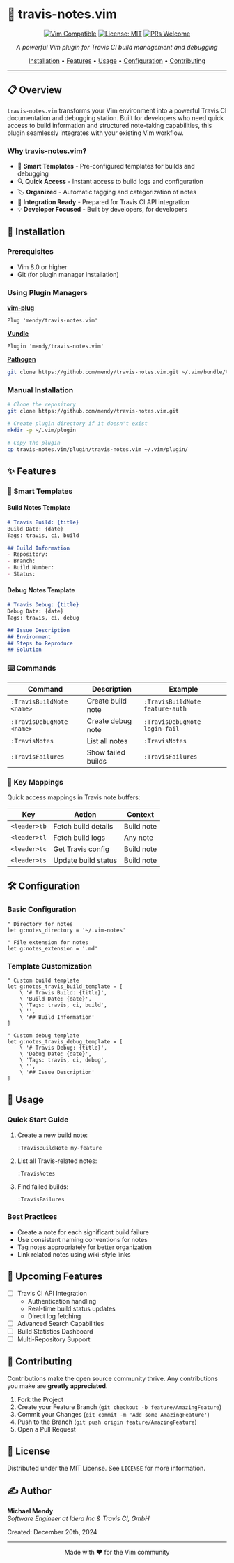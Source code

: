 # 🔧 travis-notes.vim

<div align="center">

[![Vim Compatible](https://img.shields.io/badge/Vim-8.0%2B-brightgreen.svg)](https://www.vim.org/)
[![License: MIT](https://img.shields.io/badge/License-MIT-yellow.svg)](https://opensource.org/licenses/MIT)
[![PRs Welcome](https://img.shields.io/badge/PRs-welcome-brightgreen.svg)](http://makeapullrequest.com)

*A powerful Vim plugin for Travis CI build management and debugging*

[Installation](#-installation) •
[Features](#-features) •
[Usage](#-usage) •
[Configuration](#-configuration) •
[Contributing](#-contributing)

</div>

---

## 📋 Overview

`travis-notes.vim` transforms your Vim environment into a powerful Travis CI documentation and debugging station. Built for developers who need quick access to build information and structured note-taking capabilities, this plugin seamlessly integrates with your existing Vim workflow.

### Why travis-notes.vim?

- 📝 **Smart Templates** - Pre-configured templates for builds and debugging
- 🔍 **Quick Access** - Instant access to build logs and configuration
- 🏷️ **Organized** - Automatic tagging and categorization of notes
- 🔄 **Integration Ready** - Prepared for Travis CI API integration
- 💡 **Developer Focused** - Built by developers, for developers

## 🚀 Installation

### Prerequisites

- Vim 8.0 or higher
- Git (for plugin manager installation)

### Using Plugin Managers

**[vim-plug](https://github.com/junegunn/vim-plug)**
```vim
Plug 'mendy/travis-notes.vim'
```

**[Vundle](https://github.com/VundleVim/Vundle.vim)**
```vim
Plugin 'mendy/travis-notes.vim'
```

**[Pathogen](https://github.com/tpope/vim-pathogen)**
```bash
git clone https://github.com/mendy/travis-notes.vim.git ~/.vim/bundle/travis-notes.vim
```

### Manual Installation

```bash
# Clone the repository
git clone https://github.com/mendy/travis-notes.vim.git

# Create plugin directory if it doesn't exist
mkdir -p ~/.vim/plugin

# Copy the plugin
cp travis-notes.vim/plugin/travis-notes.vim ~/.vim/plugin/
```

## ✨ Features

### 📑 Smart Templates

#### Build Notes Template
```markdown
# Travis Build: {title}
Build Date: {date}
Tags: travis, ci, build

## Build Information
- Repository: 
- Branch: 
- Build Number: 
- Status: 
```

#### Debug Notes Template
```markdown
# Travis Debug: {title}
Debug Date: {date}
Tags: travis, ci, debug

## Issue Description
## Environment
## Steps to Reproduce
## Solution
```

### ⌨️ Commands

| Command | Description | Example |
|---------|-------------|---------|
| `:TravisBuildNote <name>` | Create build note | `:TravisBuildNote feature-auth` |
| `:TravisDebugNote <name>` | Create debug note | `:TravisDebugNote login-fail` |
| `:TravisNotes` | List all notes | `:TravisNotes` |
| `:TravisFailures` | Show failed builds | `:TravisFailures` |

### 🎯 Key Mappings

Quick access mappings in Travis note buffers:

| Key | Action | Context |
|-----|--------|---------|
| `<leader>tb` | Fetch build details | Build note |
| `<leader>tl` | Fetch build logs | Any note |
| `<leader>tc` | Get Travis config | Build note |
| `<leader>ts` | Update build status | Build note |

## 🛠️ Configuration

### Basic Configuration
```vim
" Directory for notes
let g:notes_directory = '~/.vim-notes'

" File extension for notes
let g:notes_extension = '.md'
```

### Template Customization
```vim
" Custom build template
let g:notes_travis_build_template = [
    \ '# Travis Build: {title}',
    \ 'Build Date: {date}',
    \ 'Tags: travis, ci, build',
    \ '',
    \ '## Build Information'
]

" Custom debug template
let g:notes_travis_debug_template = [
    \ '# Travis Debug: {title}',
    \ 'Debug Date: {date}',
    \ 'Tags: travis, ci, debug',
    \ '',
    \ '## Issue Description'
]
```

## 📖 Usage

### Quick Start Guide

1. Create a new build note:
   ```vim
   :TravisBuildNote my-feature
   ```

2. List all Travis-related notes:
   ```vim
   :TravisNotes
   ```

3. Find failed builds:
   ```vim
   :TravisFailures
   ```

### Best Practices

- Create a note for each significant build failure
- Use consistent naming conventions for notes
- Tag notes appropriately for better organization
- Link related notes using wiki-style links

## 🔄 Upcoming Features

- [ ] Travis CI API Integration
  - Authentication handling
  - Real-time build status updates
  - Direct log fetching
- [ ] Advanced Search Capabilities
- [ ] Build Statistics Dashboard
- [ ] Multi-Repository Support

## 🤝 Contributing

Contributions make the open source community thrive. Any contributions you make are **greatly appreciated**.

1. Fork the Project
2. Create your Feature Branch (`git checkout -b feature/AmazingFeature`)
3. Commit your Changes (`git commit -m 'Add some AmazingFeature'`)
4. Push to the Branch (`git push origin feature/AmazingFeature`)
5. Open a Pull Request

## 📝 License

Distributed under the MIT License. See `LICENSE` for more information.

## ✍️ Author

**Michael Mendy**  
*Software Engineer at Idera Inc & Travis CI, GmbH*

Created: December 20th, 2024

---

<div align="center">
Made with ❤️ for the Vim community
</div>
